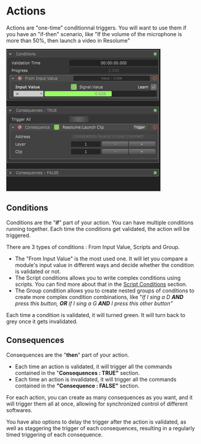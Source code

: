 # Actions

Actions are "one-time" conditionnal triggers. You will want to use them if you have an "if-then" scenario, like "If the volume of the microphone is more than 50%, then launch a video in Resolume"

![](../.gitbook/assets/action.gif)

## Conditions

Conditions are the "**if**" part of your action. You can have multiple conditions running together. Each time the conditions get validated, the action will be triggered.

There are 3 types of conditions : From Input Value, Scripts and Group.

* The "From Input Value" is the most used one. It will let you compare a module's input value in different ways and decide whether the condition is validated or not. 
* The Script conditions allows you to write complex conditions using scripts. You can find more about that in the [Script Conditions](../scripting/scripting-reference/condition-scripts.md) section. 
* The Group condition allows you to create nested groups of conditions to create more complex condition combinations, like "_If I sing a D **AND** press this button, **OR** if I sing a G **AND** I press this other button"_

Each time a condition is validated, it will turned green. It will turn back to grey once it gets invalidated.

## Consequences

Consequences are the "**then**" part of your action.

* Each time an action is validated, it will trigger all the commands contained in the "**Consequences : TRUE"** section. 
* Each time an action is invalidated, it will trigger all the commands contained in the **"Consequence : FALSE"** section.

For each action, you can create as many consequences as you want, and it will trigger them all at once, allowing for synchronized control of different softwares.

You have also options to delay the trigger after the action is validated, as well as staggering the trigger of each consequences, resulting in a regularly timed triggering of each consequence.

